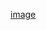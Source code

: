 [image](https://user-images.githubusercontent.com/80894665/159435847-d74b18d2-3a66-4723-b50d-0d5f20c16fec.png)
